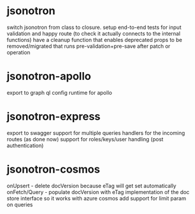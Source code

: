 jsonotron
=========
switch jsonotron from class to closure. setup end-to-end tests for input validation and happy route (to check it actually connects to the internal functions)
have a cleanup function that enables deprecated props to be removed/migrated that runs pre-validation+pre-save after patch or operation

jsonotron-apollo
================
export to graph ql config
runtime for apollo

jsonotron-express
=================
export to swagger
support for multiple queries
handlers for the incoming routes (as done now)
support for roles/keys/user handling (post authentication)

jsonotron-cosmos
================
onUpsert - delete docVersion because eTag will get set automatically
onFetch/Query - populate docVersion with eTag
implementation of the doc store interface so it works with azure cosmos
add support for limit param on queries
